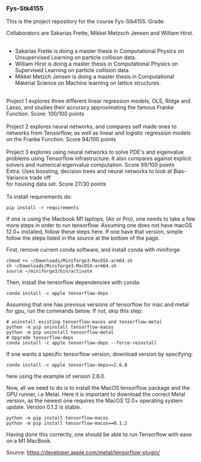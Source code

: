 ### Fys-Stk4155

This is the project repository for the course Fys-Stk4155. Grade: <br />

Collaborators are Sakarias Frette, Mikkel Metzsch Jensen and William Hirst. <br />
<br />
* Sakarias Frette is doing a master thesis in Computational Physics on Unsupervised Learning on particle collision data. <br />
* William Hirst is doing a master thesis in Computational Physics on Supervised Learning on particle collision data. <br />
* Mikkel Metzch Jensen is doing a master thesis in Computational Material Science on Machine learning on lattice structures. <br />
<br />
Project 1 explores three different linear regression models, OLS, Ridge and Lasso, and studies their accuracy approximating the famous 
Franke Function. Score: 100/100 points <br />
<br />
Project 2 explores neural networks, and compares self made ones to networks from Tensorflow, as well as linear and logistic 
regression models on the Franke Function. Score 94/100 points<br />
<br />
Project 3 explores using neural networks to solve PDE's and eigenvalue problems using Tensorflow infrastructure. It also 
compares against explicit solvers and numerical eigenvalue computation. Score 99/100 points<br />
Extra: Uses boosting, decision trees and neural networks to look at Bias-Variance trade off <br />
for housing data set.  Score 27/30 points <br />

<br />
To install requirements do:

```
pip install -r requirements

```

If one is using the Macbook M1 laptops, (Air or Pro), one needs to take a few more steps 
in order to run tensorflow. Assuming one does not have macOS 12.0+ installed, follow these 
steps here. If one have that version, simple follow the steps listed in the source at the bottom of the page. 

First, remove current conda software, and install conda with miniforge
```
chmod +x ~/Downloads/Miniforge3-MacOSX-arm64.sh
sh ~/Downloads/Miniforge3-MacOSX-arm64.sh
source ~/miniforge3/bin/activate
```

Then, install the tensorflow dependencies with conda:
```
conda install -c apple tensorflow-deps
```

Assuming that one has previous versions of tensorflow for mac and metal for gpu,
run the commands below. If not, skip this step:
```
# uninstall existing tensorflow-macos and tensorflow-metal
python -m pip uninstall tensorflow-macos
python -m pip uninstall tensorflow-metal
# Upgrade tensorflow-deps
conda install -c apple tensorflow-deps --force-reinstall
```

If one wants a specific tensorflow version, download version by specifying:

```
conda install -c apple tensorflow-deps==2.6.0
```
here using the example of version 2.6.0.

Now, all we need to do is to install the MacOS tensorflow package and the GPU runner, i.e Metal.
Here it is important to download the correct Metal version, as the newest one requires the MacOS 12.0+
operating system update. Version 0.1.2 is stable.

```
python -m pip install tensorflow-macos
python -m pip install tensorflow-macos==0.1.2
```

Having done this correctly, one should be able to run Tensorflow with ease on a M1 MacBook.


Source: https://developer.apple.com/metal/tensorflow-plugin/
















